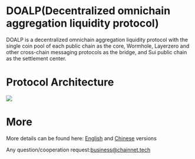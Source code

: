 

# DOALP(Decentralized omnichain aggregation liquidity protocol)

DOALP is a decentralized omnichain aggregation liquidity protocol with the single coin pool of each public chain as the core, Wormhole, Layerzero and other cross-chain messaging protocols as the bridge, and Sui public chain as the settlement center.

# Protocol Architecture
![](https://fastly.jsdelivr.net/gh/hacpy/PictureBed@master/Document/1668049279740OmniPool-Architecture-%E7%AC%AC%201%20%E9%A1%B5.drawio.png)


# More

More details can be found here: [English](./en/README.md) and [Chinese](./cn/README.md) versions

Any question/cooperation request:business@chainnet.tech
